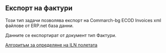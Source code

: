 ## Експорт на фактури

Този тип задачи позволява експорт на Commarch-bg ECOD Invoices xml файлове от ERP.net база данни.

Данните се експортират от документ тип Фактури.

[Алгоритъм за определяне на ILN полетата](invoice-iln-algorithm.md)
